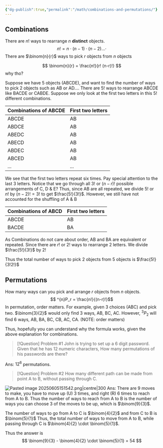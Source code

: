```yaml
---
{"dg-publish":true,"permalink":"/math/combinations-and-permutations/"}
---
```


## Combinations
There are $n!$ ways to rearrange $n$ **distinct** objects.
$$
n! = n \cdot (n-1) \cdot (n-2) \dots \cdot 
$$
There are $\binom{n}{r}$ ways to pick $r$ objects from $n$ objects

$$
\binom{n}{r} = \frac{n!}{r! (n-r)!}
$$
why tho?

Suppose we have 5 objects (ABCDE), and want to find the number of ways to pick 2 objects such as AB or AD.... There are $5!$ ways to rearrange ABCDE like BACDE or CABDE. Suppose we only look at the first two letters in this $5!$ different combinations. 

| Combinations of ABCDE | First two letters |
| --------------------- | ----------------- |
| ABCDE                 | AB                |
| ABDCE                 | AB                |
| ABEDC                 | AB                |
| ABECD<br>             | AB                |
| ABDEC                 | AB                |
| ABCED                 | AB                |
| ...                   | ...               |

We see that the first two letters repeat six times. Pay special attention to the last 3 letters. Notice that we go through all $3!$ or $(n-r)!$ possible arrangements of C, D & E? Thus, since AB are all repeated, we divide $5!$ or $n!$ by $(n-2)! = 3!$ to get $\frac{5!}{3!}$.
However, we still have not accounted for the shuffling of A & B

| Combinations of ABCD | First two letters |
| -------------------- | ----------------- |
| ABCDE                | AB                |
| BACDE                | BA                |

As Combinations do not care about order, AB and BA are equivalent or repeated. Since there are $r!$ or $2!$ ways to rearrange 2 letters. We divide $\frac{5!}{3!}$ by $2!$

Thus the total number of ways to pick 2 objects from 5 objects is $\frac{5!}{3!2!}$



## Permutations

How many ways can you pick and arrange $r$ objects from $n$ objects.
$$
^{n}P_r = \frac{n!}{(n-r)!}$$
In permutation, order matters. For example, given 3 choices (ABC) and pick two. $\binom{3}{2}$ would only find 3 ways, AB, BC, AC. However, $^3P_2$ will find 6 ways, AB, BA, BC, CB, AC, CA. (NOTE: order matters)

Thus, hopefully you can understand why the formula works, given the above explanation for combinations.

> [!Question] Problem #1
> John is trying to set up a 6 digit password. Given that he has 12 numeric characters, How many permutations of his passwords are there?

Ans:  $12^6$ permutations.

> [!Question] Problem #2 
> How many different path can be made from point A to B, without passing through C.

![Pasted image 20250605151542.png|centre|300](/img/user/Images/Pasted%20image%2020250605151542.png)
Ans:
There are 9 moves to make, you have to move up (U) 3 times, and right (R) 6 times to reach from A to B. Thus the number of ways to reach from A to B is the number of ways you can choose 3 of the moves to be up, which is $\binom{9}{3}$. 

The number of ways to go from A to C is $\binom{4}{2}$ and from C to B is $\binom{5}{1}$ 
Thus, the total number of ways to move from A to B, while passing through C is $\binom{4}{2} \cdot \binom{5}{1}$. 

Thus the answer is 
$$
\binom{9}{3} - \binom{4}{2} \cdot \binom{5}{1} = 54
$$

